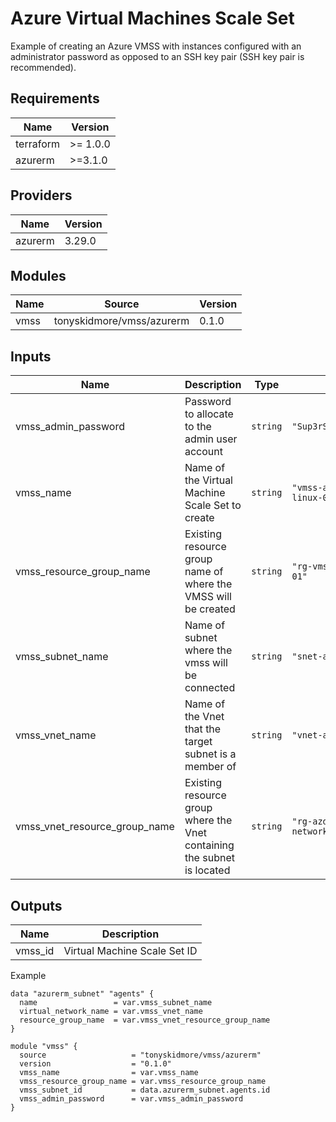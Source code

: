 # Azure Virtual Machines Scale Set

Example of creating an Azure VMSS with instances configured with an
administrator password as opposed to an SSH key pair
(SSH key pair is recommended).

<!-- BEGIN_TF_DOCS -->

## Requirements

| Name | Version |
|------|---------|
| terraform | >= 1.0.0 |
| azurerm | >=3.1.0 |
## Providers

| Name | Version |
|------|---------|
| azurerm | 3.29.0 |
## Modules

| Name | Source | Version |
|------|--------|---------|
| vmss | tonyskidmore/vmss/azurerm | 0.1.0 |
## Inputs

| Name | Description | Type | Default | Required |
|------|-------------|------|---------|:--------:|
| vmss\_admin\_password | Password to allocate to the admin user account | `string` | `"Sup3rS3cr3tP@55w0rd!"` | no |
| vmss\_name | Name of the Virtual Machine Scale Set to create | `string` | `"vmss-agent-pool-linux-001"` | no |
| vmss\_resource\_group\_name | Existing resource group name of where the VMSS will be created | `string` | `"rg-vmss-azdo-agents-01"` | no |
| vmss\_subnet\_name | Name of subnet where the vmss will be connected | `string` | `"snet-azdo-agents-01"` | no |
| vmss\_vnet\_name | Name of the Vnet that the target subnet is a member of | `string` | `"vnet-azdo-agents-01"` | no |
| vmss\_vnet\_resource\_group\_name | Existing resource group where the Vnet containing the subnet is located | `string` | `"rg-azdo-agents-networks-01"` | no |
## Outputs

| Name | Description |
|------|-------------|
| vmss\_id | Virtual Machine Scale Set ID |

Example

```hcl
data "azurerm_subnet" "agents" {
  name                 = var.vmss_subnet_name
  virtual_network_name = var.vmss_vnet_name
  resource_group_name  = var.vmss_vnet_resource_group_name
}

module "vmss" {
  source                   = "tonyskidmore/vmss/azurerm"
  version                  = "0.1.0"
  vmss_name                = var.vmss_name
  vmss_resource_group_name = var.vmss_resource_group_name
  vmss_subnet_id           = data.azurerm_subnet.agents.id
  vmss_admin_password      = var.vmss_admin_password
}
```
<!-- END_TF_DOCS -->
